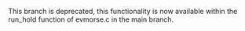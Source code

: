 This branch is deprecated, this functionality is now available within the run_hold function of evmorse.c in the main branch.
